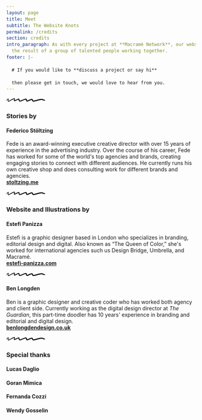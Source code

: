 ```yaml
---
layout: page
title: Meet 
subtitle: The Website Knots
permalink: /credits
section: credits
intro_paragraph: As with every project at **Macramè Network**, our website is
  the result of a group of talented people working together.
footer: |-
  
  # If you would like to **discuss a project or say hi**

  then please get in touch, we would love to hear from you.
---
```

![](/assets/img/uploads/squiggle-1.png)

### **Stories by**

#### **Federico Stöltzing**

Fede is an award-winning executive creative director with over 15 years of experience in the advertising industry.
Over the course of his career, Fede has worked for some of the world's top agencies and brands, creating engaging stories to connect with different audiences.
He currently runs his own creative shop and does consulting work for different brands and agencies.<br/>
**[stoltzing.me](http://stoltzing.me)**

![](/assets/img/uploads/squiggle-1.png)

### Website and Illustrations by

#### **Estefi Panizza**

Estefi is a graphic designer based in London who specializes in branding, editorial design and digital.
Also known as “The Queen of Color,” she's worked for international agencies such us Design Bridge, Umbrella, and Macramé.<br/>
**[estefi-panizza.com](http://estefi-panizza.com)**

![](/assets/img/uploads/squiggle-1.png)

#### **Ben Longden**

Ben is a graphic designer and creative coder who has worked both agency and client side. Currently working as the digital design director at *The Guardian*, this part-time doodler has 10 years' experience in branding and editorial and digital design.<br/>
**[benlongdendesign.co.uk](http://benlongdendesign.co.uk)**

![](/assets/img/uploads/squiggle-1.png)

### **Special thanks**

#### **Lucas Daglio**

#### **Goran Mimica**

#### **Fernanda Cozzi**

#### **Wendy Gosselin**